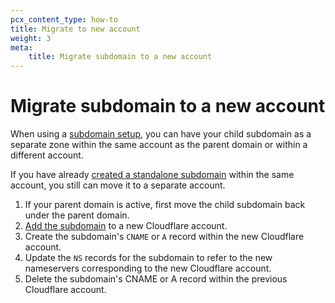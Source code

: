 ```yaml
---
pcx_content_type: how-to
title: Migrate to new account
weight: 3
meta:
    title: Migrate subdomain to a new account
---
```


# Migrate subdomain to a new account

When using a [subdomain setup](/dns/zone-setups/subdomain-setup/), you can have your child subdomain as a separate zone within the same account as the parent domain or within a different account.

If you have already [created a standalone subdomain](/dns/zone-setups/subdomain-setup/setup/) within the same account, you still can move it to a separate account.

1. If your parent domain is active, first move the child subdomain back under the parent domain.
2. [Add the subdomain](/fundamentals/get-started/setup/add-site/) to a new Cloudflare account.
3. Create the subdomain's `CNAME` or `A` record within the new Cloudflare account.
4. Update the `NS` records for the subdomain to refer to the new nameservers corresponding to the new Cloudflare account.
5. Delete the subdomain's CNAME or A record within the previous Cloudflare account.
